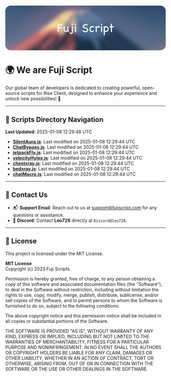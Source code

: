 ![Banner](.github/b.webp)

# 🌍 **We are Fuji Script**

Our global team of developers is dedicated to creating powerful, open-source scripts for Rise Client, designed to enhance your experience and unlock new possibilities! 🌟

---
<!-- SCRIPTS_NAVIGATION_START -->
## 📂 **Scripts Directory Navigation**

**Last Updated**: 2025-01-08 12:29:48 UTC

- **[SilentAura.js](scripts/SilentAura.js)**: Last modified on 2025-01-08 12:29:44 UTC
- **[ChatBypass.js](scripts/ChatBypass.js)**: Last modified on 2025-01-08 12:29:44 UTC
- **[jetpackFly.js](scripts/jetpackFly.js)**: Last modified on 2025-01-08 12:29:44 UTC
- **[velocityHylex.js](scripts/velocityHylex.js)**: Last modified on 2025-01-08 12:29:44 UTC
- **[chestxray.js](scripts/chestxray.js)**: Last modified on 2025-01-08 12:29:44 UTC
- **[bedxray.js](scripts/bedxray.js)**: Last modified on 2025-01-08 12:29:44 UTC
- **[chatMacro.js](scripts/chatMacro.js)**: Last modified on 2025-01-08 12:29:44 UTC

<!-- SCRIPTS_NAVIGATION_END -->

---

## 💬 **Contact Us**  
- 📬 **Support Email**: Reach out to us at [support@fujiscript.com](mailto:support@fujiscript.com) for any questions or assistance.  
- 💬 **Discord**: Contact **Leo728** directly at `Discord@leo728`.

---

## 📜 **License**

This project is licensed under the MIT License.  

**MIT License**  
Copyright (c) 2023 Fuji Scripts  

Permission is hereby granted, free of charge, to any person obtaining a copy of this software and associated documentation files (the "Software"), to deal in the Software without restriction, including without limitation the rights to use, copy, modify, merge, publish, distribute, sublicense, and/or sell copies of the Software, and to permit persons to whom the Software is furnished to do so, subject to the following conditions:  

The above copyright notice and this permission notice shall be included in all copies or substantial portions of the Software.  

THE SOFTWARE IS PROVIDED "AS IS", WITHOUT WARRANTY OF ANY KIND, EXPRESS OR IMPLIED, INCLUDING BUT NOT LIMITED TO THE WARRANTIES OF MERCHANTABILITY, FITNESS FOR A PARTICULAR PURPOSE AND NONINFRINGEMENT. IN NO EVENT SHALL THE AUTHORS OR COPYRIGHT HOLDERS BE LIABLE FOR ANY CLAIM, DAMAGES OR OTHER LIABILITY, WHETHER IN AN ACTION OF CONTRACT, TORT OR OTHERWISE, ARISING FROM, OUT OF OR IN CONNECTION WITH THE SOFTWARE OR THE USE OR OTHER DEALINGS IN THE SOFTWARE.  
